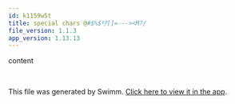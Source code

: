 ```yaml
---
id: k1159w5t
title: special chars @#$%$👎[]=---><M?/
file_version: 1.1.3
app_version: 1.13.13
---
```


content

<br/>

This file was generated by Swimm. [Click here to view it in the app](https://app.swimm.io/repos/Z2l0aHViJTNBJTNBZmxhc2slM0ElM0FuYWRhdi1zd2ltbQ==/docs/k1159w5t).
